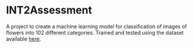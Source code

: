 # INT2Assessment
A project to create a machine learning model for classification of images of flowers into 102 different categories.
Trained and tested using the dataset available [here](https://www.robots.ox.ac.uk/~vgg/data/flowers/102/).
